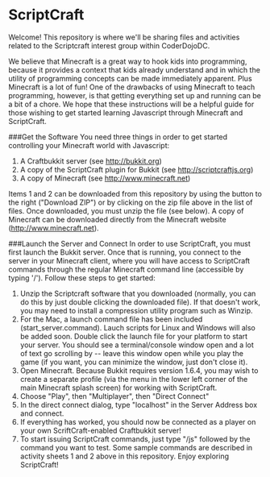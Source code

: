 ScriptCraft
===========

Welcome!  This repository is where we'll be sharing files and activities related to the Scriptcraft interest group within CoderDojoDC.

We believe that Minecraft is a great way to hook kids into programming, because it provides a context that kids already understand and in which the utility of programming concepts can be made immediately apparent.  Plus Minecraft is a lot of fun!  One of the drawbacks of using Minecraft to teach programming, however, is that getting everything set up and running can be a bit of a chore.  We hope that these instructions will be a helpful guide for those wishing to get started learning Javascript through Minecraft and ScriptCraft.

###Get the Software
You need three things in order to get started controlling your Minecraft world with Javascript:

1. A Craftbukkit server (see http://bukkit.org)
2. A copy of the ScriptCraft plugin for Bukkit (see http://scriptcraftjs.org)
3. A copy of Minecraft (see http://www.minecraft.net)

Items 1 and 2 can be downloaded from this repository by using the button to the right ("Download ZIP") or by clicking on the zip file above in the list of files. Once downloaded, you must unzip the file (see below). A copy of Minecraft can be downloaded directly from the Minecraft website (http://www.minecraft.net).

###Launch the Server and Connect
In order to use ScriptCraft, you must first launch the Bukkit server.  Once that is running, you connect to the server in your Minecraft client, where you will have access to ScriptCraft commands through the regular Minecraft command line (accessible by typing '/'). Follow these steps to get started:

1. Unzip the Scriptcraft software that you downloaded (normally, you can do this by just double clicking the downloaded file). If that doesn't work, you may need to install a compression utility program such as Winzip.
2. For the Mac, a launch command file has been included (start_server.command). Lauch scripts for Linux and Windows will also be added soon. Double click the launch file for your platform to start your server.  You should see a terminal/console window open and a lot of text go scrolling by -- leave this window open while you play the game (if you want, you can minimize the window, just don't close it).
3. Open Minecraft.  Because Bukkit requires version 1.6.4, you may wish to create a separate profile (via the menu in the lower left corner of the main Minecraft splash screen) for working with ScriptCraft.
4. Choose "Play", then "Multiplayer", then "Direct Connect"
5. In the direct connect dialog, type "localhost" in the Server Address box and connect.
6. If everything has worked, you should now be connected as a player on your own ScriftCraft-enabled Craftbukkit server!
7. To start issuing ScriptCraft commands, just type "/js" followed by the command you want to test.  Some sample commands are described in activity sheets 1 and 2 above in this repository.  Enjoy exploring ScriptCraft!

